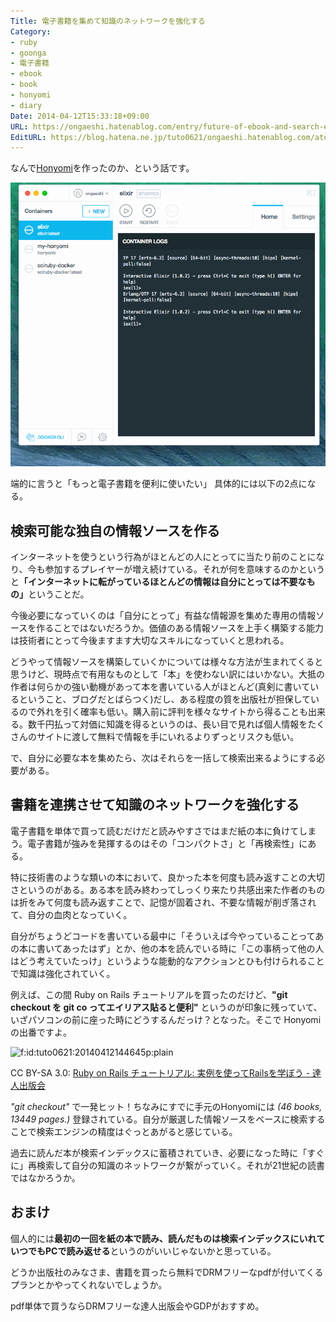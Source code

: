 ```yaml
---
Title: 電子書籍を集めて知識のネットワークを強化する
Category:
- ruby
- goonga
- 電子書籍
- ebook
- book
- honyomi
- diary
Date: 2014-04-12T15:33:18+09:00
URL: https://ongaeshi.hatenablog.com/entry/future-of-ebook-and-search-engine
EditURL: https://blog.hatena.ne.jp/tuto0621/ongaeshi.hatenablog.com/atom/entry/12921228815721833358
---
```


なんで[Honyomi](http://ongaeshi.hatenablog.com/entry/honyomi-init)を作ったのか、という話です。

![honyomi-03.gif](https://github.com/ongaeshi/honyomi/raw/master/images/honyomi-03.gif)

端的に言うと「もっと電子書籍を便利に使いたい」
具体的には以下の2点になる。

## 検索可能な独自の情報ソースを作る
インターネットを使うという行為がほとんどの人にとってに当たり前のことになり、今も参加するプレイヤーが増え続けている。それが何を意味するのかというと<b>「インターネットに転がっているほとんどの情報は自分にとっては不要なもの」</b>ということだ。

今後必要になっていくのは「自分にとって」有益な情報源を集めた専用の情報ソースを作ることではないだろうか。価値のある情報ソースを上手く構築する能力は技術者にとって今後ますます大切なスキルになっていくと思われる。

どうやって情報ソースを構築していくかについては様々な方法が生まれてくると思うけど、現時点で有用なものとして「本」を使わない訳にはいかない。大抵の作者は何らかの強い動機があって本を書いている人がほとんど(真剣に書いているということ、ブログだとばらつく)だし、ある程度の質を出版社が担保しているので外れを引く確率も低い。購入前に評判を様々なサイトから得ることも出来る。数千円払って対価に知識を得るというのは、長い目で見れば個人情報をたくさんのサイトに渡して無料で情報を手にいれるよりずっとリスクも低い。

で、自分に必要な本を集めたら、次はそれらを一括して検索出来るようにする必要がある。

## 書籍を連携させて知識のネットワークを強化する
電子書籍を単体で買って読むだけだと読みやすさではまだ紙の本に負けてしまう。電子書籍が強みを発揮するのはその「コンパクトさ」と「再検索性」にある。

特に技術書のような類いの本において、良かった本を何度も読み返すことの大切さというのがある。ある本を読み終わってしっくり来たり共感出来た作者のものは折をみて何度も読み返すことで、記憶が固着され、不要な情報が削ぎ落されて、自分の血肉となっていく。

自分がちょうどコードを書いている最中に「そういえば今やっていることってあの本に書いてあったはず」とか、他の本を読んでいる時に「この事柄って他の人はどう考えていたっけ」というような能動的なアクションとひも付けられることで知識は強化されていく。

例えば、この間 Ruby on Rails チュートリアルを買ったのだけど、<b>"git checkout を git co ってエイリアス貼ると便利"</b> というのが印象に残っていて、いざパソコンの前に座った時にどうするんだっけ？となった。そこで Honyomi の出番ですよ。

<p><span itemscope itemtype="http://schema.org/Photograph"><img src="http://cdn-ak.f.st-hatena.com/images/fotolife/t/tuto0621/20140412/20140412144645.png" alt="f:id:tuto0621:20140412144645p:plain" title="f:id:tuto0621:20140412144645p:plain" class="hatena-fotolife" itemprop="image"></span></p>

CC BY-SA 3.0: [Ruby on Rails チュートリアル: 実例を使ってRailsを学ぼう - 達人出版会](http://tatsu-zine.com/books/railstutorial)

<i>"git checkout"</i> で一発ヒット！ちなみにすでに手元のHonyomiには <i>(46 books, 13449 pages.)</i> 登録されている。自分が厳選した情報ソースをベースに検索することで検索エンジンの精度はぐっとあがると感じている。

過去に読んだ本が検索インデックスに蓄積されていき、必要になった時に「すぐに」再検索して自分の知識のネットワークが繋がっていく。それが21世紀の読書ではなかろうか。

## おまけ
個人的には<b>最初の一回を紙の本で読み、読んだものは検索インデックスにいれていつでもPCで読み返せる</b>というのがいいじゃないかと思っている。

どうか出版社のみなさま、書籍を買ったら無料でDRMフリーなpdfが付いてくるプランとかやってくれないでしょうか。

pdf単体で買うならDRMフリーな達人出版会やGDPがおすすめ。
